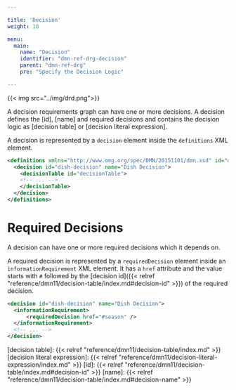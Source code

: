 ```yaml
---

title: 'Decision'
weight: 10

menu:
  main:
    name: "Decision"
    identifier: "dmn-ref-drg-decision"
    parent: "dmn-ref-drg"
    pre: "Specify the Decision Logic"

---
```


{{< img src="../img/drd.png">}}

A decision requirements graph can have one or more decisions. 
A decision defines the [id], [name] and required decisions and contains the decision logic as [decision table] or [decision literal expression].

A decision is represented by a `decision` element inside the `definitions` XML element.

```xml
<definitions xmlns="http://www.omg.org/spec/DMN/20151101/dmn.xsd" id="dish" name="Desired Dish" namespace="party">
  <decision id="dish-decision" name="Dish Decision">
    <decisionTable id="decisionTable">
    <!-- ... -->
    </decisionTable>
  </decision>
</definitions>
```

# Required Decisions

A decision can have one or more required decisions which it depends on. 

A required decision is represented by a `requiredDecision` element inside an `informationRequirement` XML element. 
It has a `href` attribute and the value starts with `#` followed by the [decision id]({{< relref "reference/dmn11/decision-table/index.md#decision-id" >}}) of the required decision.

```xml
<decision id="dish-decision" name="Dish Decision">
  <informationRequirement>
      <requiredDecision href="#season" />
  </informationRequirement>
  <!-- ... -->
</decision>
```

[decision table]: {{< relref "reference/dmn11/decision-table/index.md" >}}
[decision literal expression]: {{< relref "reference/dmn11/decision-literal-expression/index.md" >}}
[id]: {{< relref "reference/dmn11/decision-table/index.md#decision-id" >}}
[name]: {{< relref "reference/dmn11/decision-table/index.md#decision-name" >}}


